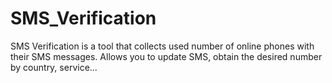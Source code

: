 # SMS_Verification
SMS Verification is a tool that collects used number of online phones with their SMS messages. Allows you to update SMS, obtain the desired number by country, service...
